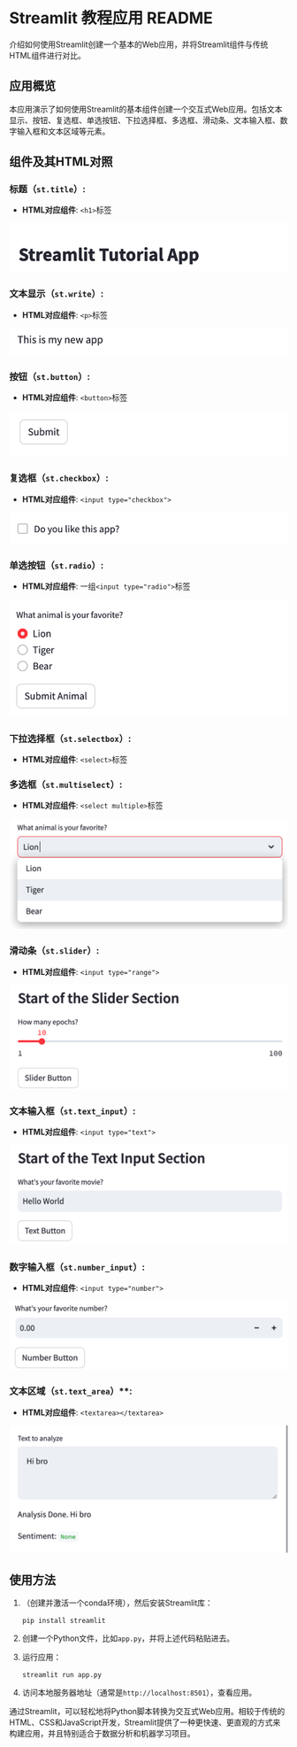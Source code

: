 # Streamlit 教程应用 README

介绍如何使用Streamlit创建一个基本的Web应用，并将Streamlit组件与传统HTML组件进行对比。

## 应用概览

本应用演示了如何使用Streamlit的基本组件创建一个交互式Web应用。包括文本显示、按钮、复选框、单选按钮、下拉选择框、多选框、滑动条、文本输入框、数字输入框和文本区域等元素。

## 组件及其HTML对照

### 标题（`st.title`）:
  - **HTML对应组件**: `<h1>`标签

![alt text](./resource/image1.png)

### **文本显示（`st.write`）**:
  - **HTML对应组件**: `<p>`标签

![alt text](./resource/image2.png)

### 按钮（`st.button`）:
  - **HTML对应组件**: `<button>`标签

![alt text](./resource/image3.png)

### 复选框（`st.checkbox`）:
  - **HTML对应组件**: `<input type="checkbox">`

![alt text](./resource/image.png)

### 单选按钮（`st.radio`）:
  - **HTML对应组件**: 一组`<input type="radio">`标签

![alt text](./resource/image-1.png)

### 下拉选择框（`st.selectbox`）:
  - **HTML对应组件**: `<select>`标签

### 多选框（`st.multiselect`）:
  - **HTML对应组件**: `<select multiple>`标签

![alt text](./resource/image-2.png)

### 滑动条（`st.slider`）:
  - **HTML对应组件**: `<input type="range">`

![alt text](./resource/image-3.png)

### 文本输入框（`st.text_input`）:
  - **HTML对应组件**: `<input type="text">`

![alt text](./resource/image-4.png)


### 数字输入框（`st.number_input`）:
  - **HTML对应组件**: `<input type="number">`

![alt text](./resource/image-5.png)


### 文本区域（`st.text_area`）**:
  - **HTML对应组件**: `<textarea></textarea>`

![alt text](./resource/image-6.png)

## 使用方法

1. （创建并激活一个conda环境），然后安装Streamlit库：
   ```
   pip install streamlit
   ```

2. 创建一个Python文件，比如`app.py`，并将上述代码粘贴进去。

3. 运行应用：
   ```
   streamlit run app.py
   ```

4. 访问本地服务器地址（通常是`http://localhost:8501`），查看应用。

通过Streamlit，可以轻松地将Python脚本转换为交互式Web应用。相较于传统的HTML、CSS和JavaScript开发，Streamlit提供了一种更快速、更直观的方式来构建应用，并且特别适合于数据分析和机器学习项目。